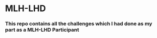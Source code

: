 # MLH-LHD
### This repo contains all the challenges which I had done as my part as a MLH-LHD Participant
